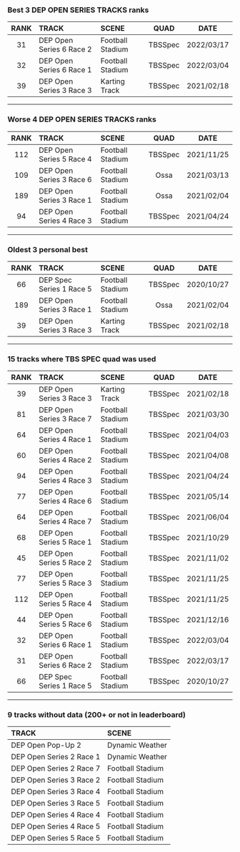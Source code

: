 ### Best 3 DEP OPEN SERIES TRACKS ranks
|RANK|TRACK|SCENE|QUAD|DATE|
|:---:|:---|:---|:---:|:---:|
|31|DEP Open Series 6 Race 2|Football Stadium|TBSSpec|2022/03/17|
|32|DEP Open Series 6 Race 1|Football Stadium|TBSSpec|2022/03/04|
|39|DEP Open Series 3 Race 3|Karting Track|TBSSpec|2021/02/18|
---
### Worse 4 DEP OPEN SERIES TRACKS ranks
|RANK|TRACK|SCENE|QUAD|DATE|
|:---:|:---|:---|:---:|:---:|
|112|DEP Open Series 5 Race 4|Football Stadium|TBSSpec|2021/11/25|
|109|DEP Open Series 3 Race 6|Football Stadium|Ossa|2021/03/13|
|189|DEP Open Series 3 Race 1|Football Stadium|Ossa|2021/02/04|
|94|DEP Open Series 4 Race 3|Football Stadium|TBSSpec|2021/04/24|
---
### Oldest 3 personal best
|RANK|TRACK|SCENE|QUAD|DATE|
|:---:|:---|:---|:---:|:---:|
|66|DEP Spec Series 1 Race 5|Football Stadium|TBSSpec|2020/10/27|
|189|DEP Open Series 3 Race 1|Football Stadium|Ossa|2021/02/04|
|39|DEP Open Series 3 Race 3|Karting Track|TBSSpec|2021/02/18|
---
### 15 tracks where TBS SPEC quad was used
|RANK|TRACK|SCENE|QUAD|DATE|
|:---:|:---|:---|:---:|:---:|
|39|DEP Open Series 3 Race 3|Karting Track|TBSSpec|2021/02/18|
|81|DEP Open Series 3 Race 7|Football Stadium|TBSSpec|2021/03/30|
|64|DEP Open Series 4 Race 1|Football Stadium|TBSSpec|2021/04/03|
|60|DEP Open Series 4 Race 2|Football Stadium|TBSSpec|2021/04/08|
|94|DEP Open Series 4 Race 3|Football Stadium|TBSSpec|2021/04/24|
|77|DEP Open Series 4 Race 6|Football Stadium|TBSSpec|2021/05/14|
|64|DEP Open Series 4 Race 7|Football Stadium|TBSSpec|2021/06/04|
|68|DEP Open Series 5 Race 1|Football Stadium|TBSSpec|2021/10/29|
|45|DEP Open Series 5 Race 2|Football Stadium|TBSSpec|2021/11/02|
|77|DEP Open Series 5 Race 3|Football Stadium|TBSSpec|2021/11/25|
|112|DEP Open Series 5 Race 4|Football Stadium|TBSSpec|2021/11/25|
|44|DEP Open Series 5 Race 6|Football Stadium|TBSSpec|2021/12/16|
|32|DEP Open Series 6 Race 1|Football Stadium|TBSSpec|2022/03/04|
|31|DEP Open Series 6 Race 2|Football Stadium|TBSSpec|2022/03/17|
|66|DEP Spec Series 1 Race 5|Football Stadium|TBSSpec|2020/10/27|
---
### 9 tracks without data (200+ or not in leaderboard)
|TRACK|SCENE|
|:---|:---|
|DEP Open Pop-Up 2|Dynamic Weather|
|DEP Open Series 2 Race 1|Dynamic Weather|
|DEP Open Series 2 Race 7|Football Stadium|
|DEP Open Series 3 Race 2|Football Stadium|
|DEP Open Series 3 Race 4|Football Stadium|
|DEP Open Series 3 Race 5|Football Stadium|
|DEP Open Series 4 Race 4|Football Stadium|
|DEP Open Series 4 Race 5|Football Stadium|
|DEP Open Series 5 Race 5|Football Stadium|
